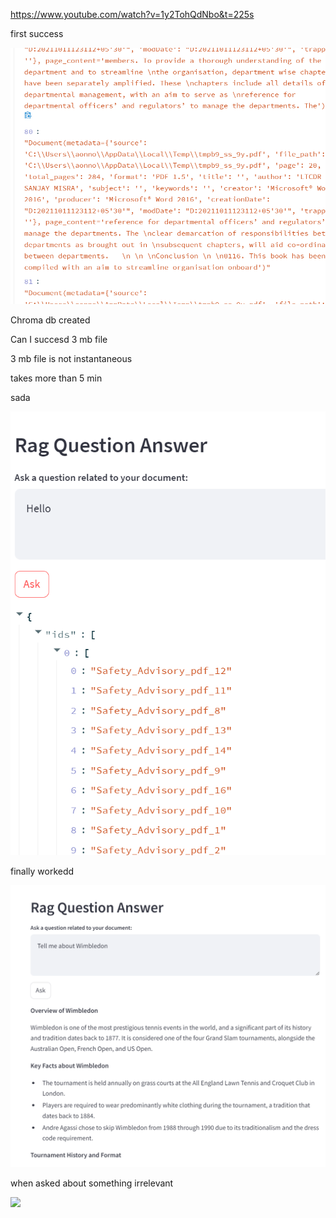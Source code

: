 https://www.youtube.com/watch?v=1y2TohQdNbo&t=225s

first success

![](2025-01-02-22-11-41.png)

Chroma db created

Can I succesd 3 mb file

3 mb file is not instantaneous

takes more than 5 min

sada

![](2025-01-03-23-38-44.png)

finally workedd

![](2025-01-04-06-20-28.png)

when asked about something irrelevant

![](2025-01-04-07-37-50.png)